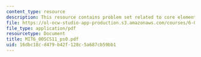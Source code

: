 ```yaml
---
content_type: resource
description: This resource contains problem set related to core element of a program.
file: https://ol-ocw-studio-app-production.s3.amazonaws.com/courses/6-00sc-introduction-to-computer-science-and-programming-spring-2011/16dbc18cd479b42f128c5a687cb59bb1_MIT6_00SCS11_ps0.pdf
file_type: application/pdf
resourcetype: Document
title: MIT6_00SCS11_ps0.pdf
uid: 16dbc18c-d479-b42f-128c-5a687cb59bb1
---
```

